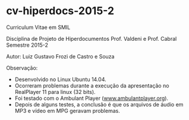# cv-hiperdocs-2015-2

Curriculum Vitae em SMIL

Disciplina de Projeto de Hiperdocumentos
Prof. Valdeni e Prof. Cabral
Semestre 2015-2

Autor: Luiz Gustavo Frozi de Castro e Souza

Observação:
* Desenvolvido no Linux Ubuntu 14.04.
* Ocorreram problemas durante a execução da apresentação no RealPlayer 11 para linux (32 bits).
* Foi testado com o Ambulant Player (www.ambulantplayer.org).
* Depois de alguns testes, a conclusão é que os arquivos de áudio em MP3 e vídeo em MPG geravam problemas.
